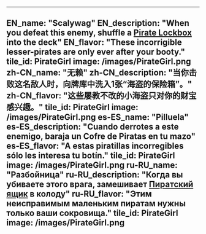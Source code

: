 ---

EN_name: "Scalywag"
EN_description: "When you defeat this enemy, shuffle a <a href = '../en/items#PirateLockbox'>Pirate Lockbox</a> into the deck"
EN_flavor: "These incorrigible lesser-pirates are only ever after your booty."
tile_id: PirateGirl
image: /images/PirateGirl.png
zh-CN_name: "无赖"
zh-CN_description: "当你击败这名敌人时，向牌库中洗入1张“海盗的保险箱”。"
zh-CN_flavor: "这些屡教不改的小海盗只对你的财宝感兴趣。"
tile_id: PirateGirl
image: /images/PirateGirl.png
es-ES_name: "Pilluela"
es-ES_description: "Cuando derrotes a este enemigo, baraja un Cofre de Piratas en tu mazo"
es-ES_flavor: "A estas piratillas incorregibles sólo les interesa tu botín."
tile_id: PirateGirl
image: /images/PirateGirl.png
ru-RU_name: "Разбойница"
ru-RU_description: "Когда вы убиваете этого врага, замешивает <a href = '../ru_ru/items#PirateLockbox'>Пиратский ящик</a> в колоду"
ru-RU_flavor: "Этим неисправимым маленьким пиратам нужны только ваши сокровища."
tile_id: PirateGirl
image: /images/PirateGirl.png
---